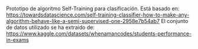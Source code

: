 Prototipo de algoritmo Self-Training para clasificación.
Está basado en: https://towardsdatascience.com/self-training-classifier-how-to-make-any-algorithm-behave-like-a-semi-supervised-one-2958e7b54ab7
El conjunto de datos utilizado se ha extraido de: https://www.kaggle.com/datasets/whenamancodes/students-performance-in-exams